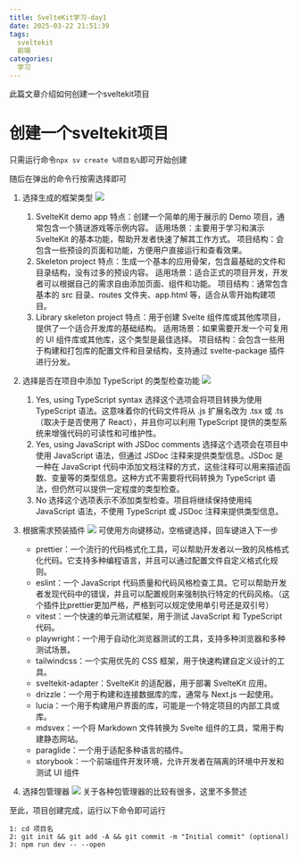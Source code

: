 ```yaml
---
title: SvelteKit学习-day1
date: 2025-03-22 21:51:39
tags:
  sveltekit
  前端
categories:
  学习
---
```


此篇文章介绍如何创建一个sveltekit项目

<!-- more -->

# 创建一个sveltekit项目

只需运行命令`npx sv create %项目名%`即可开始创建

随后在弹出的命令行按需选择即可

1. 选择生成的框架类型
![](1.png)
   1. SvelteKit demo app
特点：创建一个简单的用于展示的 Demo 项目，通常包含一个猜谜游戏等示例内容。
适用场景：主要用于学习和演示 SvelteKit 的基本功能，帮助开发者快速了解其工作方式。
项目结构：会包含一些预设的页面和功能，方便用户直接运行和查看效果。
   2. Skeleton project
特点：生成一个基本的应用骨架，包含最基础的文件和目录结构，没有过多的预设内容。
适用场景：适合正式的项目开发，开发者可以根据自己的需求自由添加页面、组件和功能。
项目结构：通常包含基本的 src 目录、routes 文件夹、app.html 等，适合从零开始构建项目。
   3. Library skeleton project
特点：用于创建 Svelte 组件库或其他库项目，提供了一个适合开发库的基础结构。
适用场景：如果需要开发一个可复用的 UI 组件库或其他库，这个类型是最佳选择。
项目结构：会包含一些用于构建和打包库的配置文件和目录结构，支持通过 svelte-package 插件进行分发。

2. 选择是否在项目中添加 TypeScript 的类型检查功能
![](2.png)
   1. Yes, using TypeScript syntax
   选择这个选项会将项目转换为使用 TypeScript 语法。这意味着你的代码文件将从 .js 扩展名改为 .tsx 或 .ts（取决于是否使用了 React），并且你可以利用 TypeScript 提供的类型系统来增强代码的可读性和可维护性。
   2. Yes, using JavaScript with JSDoc comments
   选择这个选项会在项目中使用 JavaScript 语法，但通过 JSDoc 注释来提供类型信息。JSDoc 是一种在 JavaScript 代码中添加文档注释的方式，这些注释可以用来描述函数、变量等的类型信息。这种方式不需要将代码转换为 TypeScript 语法，但仍然可以提供一定程度的类型检查。
   3. No
   选择这个选项表示不添加类型检查。项目将继续保持使用纯 JavaScript 语法，不使用 TypeScript 或 JSDoc 注释来提供类型信息。

3. 根据需求预装插件
![](3.png)
可使用方向键移动，空格键选择，回车键进入下一步
   - prettier：一个流行的代码格式化工具，可以帮助开发者以一致的风格格式化代码。它支持多种编程语言，并且可以通过配置文件自定义格式化规则。
   - eslint：一个 JavaScript 代码质量和代码风格检查工具。它可以帮助开发者发现代码中的错误，并且可以配置规则来强制执行特定的代码风格。（这个插件比prettier更加严格，严格到可以规定使用单引号还是双引号）
   - vitest：一个快速的单元测试框架，用于测试 JavaScript 和 TypeScript 代码。
   - playwright：一个用于自动化浏览器测试的工具，支持多种浏览器和多种测试场景。
   - tailwindcss：一个实用优先的 CSS 框架，用于快速构建自定义设计的工具。
   - sveltekit-adapter：SvelteKit 的适配器，用于部署 SvelteKit 应用。
   - drizzle：一个用于构建和连接数据库的库，通常与 Next.js 一起使用。
   - lucia：一个用于构建用户界面的库，可能是一个特定项目的内部工具或库。
   - mdsvex：一个将 Markdown 文件转换为 Svelte 组件的工具，常用于构建静态网站。
   - paraglide：一个用于适配多种语言的插件。
   - storybook：一个前端组件开发环境，允许开发者在隔离的环境中开发和测试 UI 组件

4. 选择包管理器
![](4.png)
关于各种包管理器的比较有很多，这里不多赘述

至此，项目创建完成，运行以下命令即可运行

```
1: cd 项目名                                                               
2: git init && git add -A && git commit -m "Initial commit" (optional)  
3: npm run dev -- --open
```
